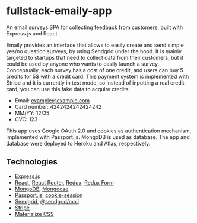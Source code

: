 # fullstack-emaily-app

An email surveys SPA for collecting feedback from customers, built with Express.js and React.

Emaily provides an interface that allows to easily create and send simple yes/no question surveys, by using Sendgrid under the hood. It is mainly targeted to startups that need to collect data from their customers, but it could be used by anyone who wants to easily launch a survey. Conceptually, each survey has a cost of one credit, and users can buy 5 credits for 5$ with a credit card. This payment system is implemented with Stripe and it is currently in test mode, so instead of inputting a real credit card, you can use this fake data to acquire credits:
- Email: example@example.com
- Card number: 4242424242424242
- MM/YY: 12/25
- CVC: 123

This app uses Google OAuth 2.0 and cookies as authentication mechanism, implemented with Passport.js. MongoDB is used as database. The app and database were deployed to Heroku and Atlas, respectively.

## Technologies
- [Express.js](https://expressjs.com/)
- [React](https://reactjs.org/), [React Router](https://reactrouter.com/), [Redux](https://redux.js.org/), [Redux Form](https://redux-form.com/8.3.0/)
- [MongoDB](https://www.mongodb.com/), [Mongoose](https://mongoosejs.com/)
- [Passport.js](http://www.passportjs.org/), [cookie-session](https://www.npmjs.com/package/cookie-session)
- [Sendgrid](https://sendgrid.com/), [@sendgrid/mail](https://www.npmjs.com/package/@sendgrid/mail)
- [Stripe](https://stripe.com/)
- [Materialize CSS](https://materializecss.com/)
